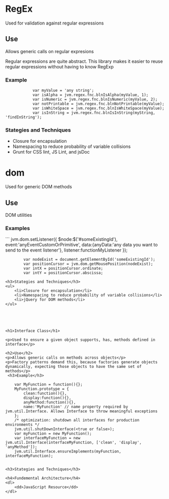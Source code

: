 <h1>RegEx</h1>
 
<p>Used for validation against regular expressions</p>

<h2>Use</h2>
<p>Allows generic calls on regular expresions</p>
<p>Regular expressions are quite abstract. This library makes it easier to reuse regular expressions without having to know RegExp</p>
 <h3>Example</h3>

```
            var myValue = 'any string';
            var isAlpha = jvm.regex.fnc.blnIsAlpha(myValue, 1);
            var isNumeric = jvm.regex.fnc.blnIsNumeric(myValue, 2);
            var notPrintable = jvm.regex.fnc.blnNotPrintable(myValue);
            var isWhiteSpace = jvm.regex.fnc.blnIsWhiteSpace(myValue);
            var isInString = jvm.regex.fnc.blnIsInString(myString, 'findInString');

```

<h3>Stategies and Techniques</h3>
<ul>
	<li>Closure for encapsulation</li>
	<li>Namespacing to reduce probability of variable collisions</li>
	<li>Grunt for CSS lint, JS Lint, and jsDoc</li>
</ul>



<h1>dom</h1>
 
<p>Used for generic DOM methods</p>

<h2>Use</h2>
<p>DOM utilities</p>
<p></p>
 <h3>Examples</h3>
```
            jvm.dom.setListener({
                $node:$('#someExistingId'),
                event:'anyEventCustomOrPrimitive',
                data:{anyData:'any data you want to send to the event listener'},
                listener:functionMyListener
            });

            var nodeExist = document.getElementById('someExistingId');
            var positionCursor = jvm.dom.getMousePosition(nodeExist);
            var intX = positionCursor.ordinate;
            var intY = positionCursor.abscissa;

```
<h3>Stategies and Techniques</h3>
<ul>
    <li>Closure for encapsulation</li>
    <li>Namespacing to reduce probability of variable collisions</li>
    <li>jQuery for DOM methods</li>
</ul>





<h1>Interface Class</h1>
 
<p>Used to ensure a given object supports, has, methods defined in interface</p>

<h2>Use</h2>
<p>Allows generic calls on methods across objects</p>
<p>Factory patterns demand this, because factories generate objects dynamically, expecting those objects to have the same set of methods</p>
 <h3>Example</h3>

```
		var MyFunction = function(){};
	 	MyFunction.prototype = {
	 		clean:function(){},
	 		display:function(){},
	 		anyMethod:function(){},
	 		name:'MyFunction' // name property required by jvm.util.Interface. Allows Interface to throw meaningful exceptions
	 	};
		/* optimization: shutdown all interfaces for production environments */
		jvm.util.shutDownInterface(<true or false>);
		var myFunction = new MyFunction();
		var interfaceMyFunction = new jvm.util.Interface(interfaceMyFunction, ['clean', 'display', 'anyMethod']);
		jvm.util.Interface.ensureImplements(myFunction, interfaceMyFunction);	

```

<h3>Stategies and Techniques</h3>

<h4>Fundemental Architecture</h4>
<dl>
	<dd>JavaScript Resource</dd>
</dl>






 

 